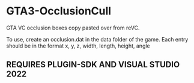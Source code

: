# GTA3-OcclusionCull
GTA VC occlusion boxes copy pasted over from reVC.

To use, create an occlusion.dat in the data folder of the game. Each entry should be in the format x, y, z, width, length, height, angle

## REQUIRES PLUGIN-SDK AND VISUAL STUDIO 2022
